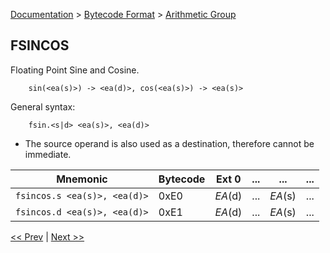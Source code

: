 [Documentation](../../README.md) > [Bytecode Format](../README.md) > [Arithmetic Group](../InstructionsArithmetic.md)

## FSINCOS

Floating Point Sine and Cosine.

        sin(<ea(s)>) -> <ea(d)>, cos(<ea(s)>) -> <ea(s)>

General syntax:

        fsin.<s|d> <ea(s)>, <ea(d)>

* The source operand is also used as a destination, therefore cannot be immediate.

| Mnemonic | Bytecode | Ext 0 | ... | ... | ... |
| - | - | - | - | - | - |
| `fsincos.s <ea(s)>, <ea(d)>` | 0xE0 | *EA*(d) | ... | *EA*(s) | ... |
| `fsincos.d <ea(s)>, <ea(d)>` | 0xE1 | *EA*(d) | ... | *EA*(s) | ... |

[<< Prev](./a_24.md) | [Next >>](./a_26.md)
